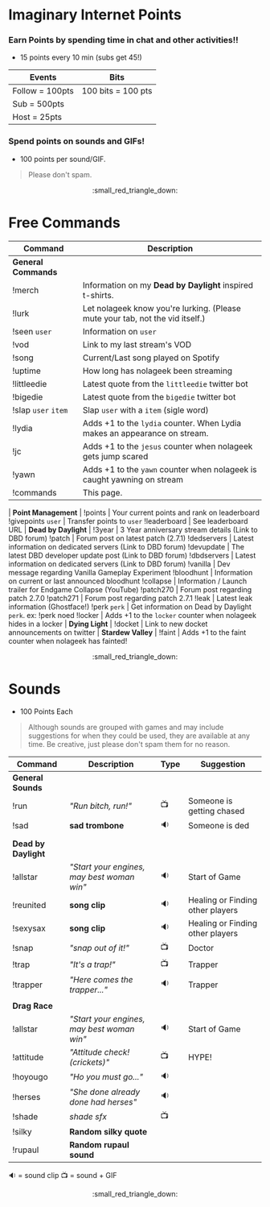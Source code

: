 # Imaginary Internet Points

### Earn Points by spending time in chat and other activities!!

* 15 points every 10 min (subs get 45!)

Events | Bits
------- | -------
Follow = 100pts | 100 bits = 100 pts
Sub = 500pts |
Host = 25pts |
 
### Spend points on sounds and GIFs!

* 100 points per sound/GIF.

> Please don't spam.
 
<p align="center">:small_red_triangle_down:</p>

 
# Free Commands

Command | Description 
------- | ------- 
**General Commands** |
!merch | Information on my **Dead by Daylight** inspired t-shirts.
!lurk | Let nolageek know you're lurking. (Please mute your tab, not the vid itself.)
!seen `user` | Information on `user`
!vod | Link to my last stream's VOD
!song | Current/Last song played on Spotify
!uptime | How long has nolageek been streaming
!littleedie | Latest quote from the `littleedie` twitter bot
!bigedie | Latest quote from the `bigedie` twitter bot
!slap `user` `item` | Slap `user` with a `item` (sigle word)
!lydia | Adds +1 to the `lydia` counter. When Lydia makes an appearance on stream.
!jc | Adds +1 to the `jesus` counter when nolageek gets jump scared
!yawn | Adds +1 to the `yawn` counter when nolageek is caught yawning on stream
!commands | This page.
|
**Point Management** |
!points | Your current points and rank on leaderboard
!givepoints `user` | Transfer points to `user` 
!leaderboard | See leaderboard URL
 |
**Dead by Daylight** |
!3year | 3 Year anniversary stream details (Link to DBD forum)
!patch | Forum post on latest patch (2.7.1)
!dedservers | Latest information on dedicated servers (Link to DBD forum)
!devupdate	| The latest DBD developer update post (Link to DBD forum)
!dbdservers | Latest information on dedicated servers (Link to DBD forum)
!vanilla | Dev message regarding Vanilla Gameplay Experiment
!bloodhunt | Information on current or last announced bloodhunt
!collapse | Information / Launch trailer for Endgame Collapse (YouTube)
!patch270 | Forum post regarding patch 2.7.0
!patch271 | Forum post regarding patch 2.7.1
!leak | Latest leak information (Ghostface!)
!perk `perk` | Get information on Dead by Daylight `perk`. ex: !perk noed
!locker | Adds +1 to the `locker` counter when nolageek hides in a locker
 |
**Dying Light** |
!docket | Link to new docket announcements on twitter
 |
**Stardew Valley** |
!faint | Adds +1 to the faint counter when nolageek has fainted!

<p align="center">:small_red_triangle_down:</p>


# Sounds 

* 100 Points Each

> Although sounds are grouped with games and may include suggestions for when they could be used, they are available at any time. Be creative, just please don't spam them for no reason.


Command | Description | Type | Suggestion
----- | ----- | ----- | -----
**General Sounds** | | |
!run | *"Run bitch, run!"* | :tv: | Someone is getting chased
!sad | **sad trombone** | :sound: | Someone is ded
 | | |
**Dead by Daylight** | | |
!allstar | *"Start your engines, may best woman win"* | :sound: | Start of Game
!reunited | **song clip** | :sound: | Healing or Finding other players
!sexysax | **song clip** | :sound: | Healing or Finding other players
!snap | *"snap out of it!"* | :tv:| Doctor
!trap | *"It's a trap!"* | :tv: | Trapper
!trapper | *"Here comes the trapper..."* | :sound: | Trapper
  | | |
**Drag Race** | | |
!allstar | *"Start your engines, may best woman win"* | :sound: | Start of Game
!attitude | *"Attitude check! (crickets)"* | :tv: | HYPE!
!hoyougo | *"Ho you must go..."* | :sound: | 
!herses | *"She done already done had herses"* | :sound: | 
!shade | *shade sfx* | :tv: |
!silky | **Random silky quote** | |
!rupaul | **Random rupaul sound** | |

:sound: = sound clip
:tv: = sound + GIF
<p align="center">:small_red_triangle_down:</p>


